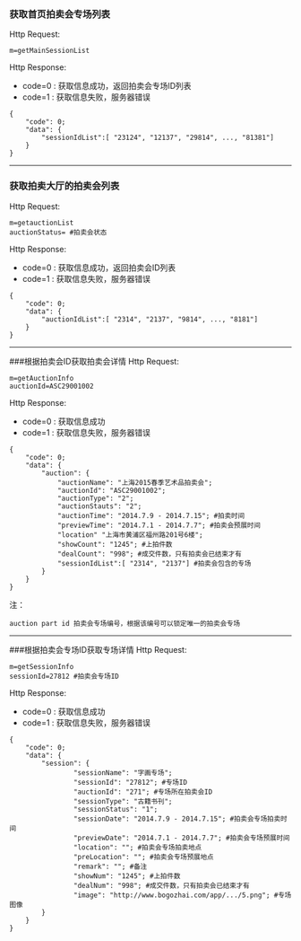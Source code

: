 ### 获取首页拍卖会专场列表

Http Request: 

```
m=getMainSessionList
```
Http Response:

- code=0 : 获取信息成功，返回拍卖会专场ID列表
- code=1 : 获取信息失败，服务器错误

``` 
{ 
    "code": 0;
    "data": {
    	"sessionIdList":[ "23124", "12137", "29814", ..., "81381"]
    }
}
```
---
### 获取拍卖大厅的拍卖会列表
Http Request: 

```
m=getauctionList
auctionStatus= #拍卖会状态
```
Http Response:

- code=0 : 获取信息成功，返回拍卖会ID列表
- code=1 : 获取信息失败，服务器错误

``` 
{ 
    "code": 0;
    "data": {
    	"auctionIdList":[ "2314", "2137", "9814", ..., "8181"]
    }
}
```

---
###根据拍卖会ID获取拍卖会详情
Http Request: 

```
m=getAuctionInfo
auctionId=ASC29001002 
```
Http Response:

- code=0 : 获取信息成功
- code=1 : 获取信息失败，服务器错误

``` 
{ 
    "code": 0;
    "data": {
    	"auction": {
    		"auctionName": "上海2015春季艺术品拍卖会";
    		"auctionId": "ASC29001002";
    		"auctionType": "2";
    		"auctionStauts": "2";
    		"auctionTime": "2014.7.9 - 2014.7.15"; #拍卖时间
    		"previewTime": "2014.7.1 - 2014.7.7"; #拍卖会预展时间
    		"location" "上海市黄浦区福州路201号6楼";
    		"showCount": "1245"; #上拍件数
    		"dealCount": "998"; #成交件数，只有拍卖会已结束才有
    		"sessionIdList":[ "2314", "2137"] #拍卖会包含的专场
    	}
	}
} 
```
注：

```
auction part id 拍卖会专场编号，根据该编号可以锁定唯一的拍卖会专场
```
---
###根据拍卖会专场ID获取专场详情
Http Request: 

```
m=getSessionInfo
sessionId=27812 #拍卖会专场ID
```
Http Response:

- code=0 : 获取信息成功
- code=1 : 获取信息失败，服务器错误

``` 
{ 
    "code": 0;
    "data": {
    	"session": {
    			"sessionName": "字画专场";
    			"sessionId": "27812"; #专场ID
    			"auctionId": "271"; #专场所在拍卖会ID 
    			"sessionType": "古籍书刊";
    			"sessionStatus": "1"; 
    			"sessionDate": "2014.7.9 - 2014.7.15"; #拍卖会专场拍卖时间
    			"previewDate": "2014.7.1 - 2014.7.7"; #拍卖会专场预展时间
    			"location": ""; #拍卖会专场拍卖地点
    			"preLocation": ""; #拍卖会专场预展地点
    			"remark": ""; #备注
    			"showNum": "1245"; #上拍件数
    			"dealNum": "998"; #成交件数，只有拍卖会已结束才有
    			"image": "http://www.bogozhai.com/app/.../5.png"; #专场图像   
    	}
	}
} 
```
